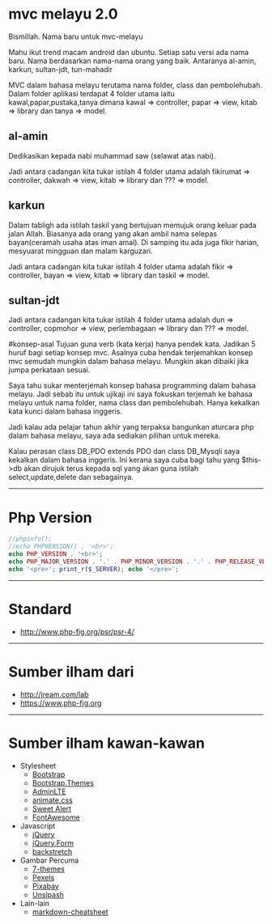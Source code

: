 # mvc melayu 2.0
Bismillah. Nama baru untuk mvc-melayu

Mahu ikut trend macam android dan ubuntu.
Setiap satu versi ada nama baru.
Nama berdasarkan nama-nama orang yang baik.
Antaranya al-amin, karkun, sultan-jdt, tun-mahadir

MVC dalam bahasa melayu terutama nama folder, class dan pembolehubah.
Dalam folder aplikasi terdapat 4 folder utama iaitu kawal,papar,pustaka,tanya 
dimana kawal => controller, papar => view, kitab => library dan tanya => model. 

## al-amin
Dedikasikan kepada nabi muhammad saw (selawat atas nabi).

Jadi antara cadangan kita tukar istilah 4 folder utama adalah
fikirumat => controller, dakwah => view, kitab => library dan  ??? => model. 

## karkun
Dalam tabligh ada istilah taskil yang bertujuan memujuk orang keluar pada jalan Allah.
Biasanya ada orang yang akan ambil nama selepas bayan(ceramah usaha atas iman amal).
Di samping itu ada juga fikir harian, mesyuarat mingguan dan malam karguzari.

Jadi antara cadangan kita tukar istilah 4 folder utama adalah
fikir => controller, bayan => view, kitab => library dan taskil => model. 

## sultan-jdt

Jadi antara cadangan kita tukar istilah 4 folder utama adalah
dun => controller, copmohor => view, perlembagaan => library dan ??? => model. 

#konsep-asal
Tujuan guna verb (kata kerja) hanya pendek kata. Jadikan 5 huruf bagi setiap konsep mvc. 
Asalnya cuba hendak terjemahkan konsep mvc semudah mungkin dalam bahasa melayu. 
Mungkin akan dibaiki jika jumpa perkataan sesuai.

Saya tahu sukar menterjemah konsep bahasa programming dalam bahasa melayu. 
Jadi sebab itu untuk ujikaji ini saya fokuskan terjemah ke bahasa melayu untuk 
nama folder, nama class dan pembolehubah. Hanya kekalkan kata kunci dalam bahasa inggeris.

Jadi kalau ada pelajar tahun akhir yang terpaksa bangunkan aturcara php dalam bahasa melayu, 
saya ada sediakan pilihan untuk mereka.

Kalau perasan class DB_PDO extends PDO dan class DB_Mysqli saya kekalkan dalam bahasa inggeris. 
Ini kerana saya cuba bagi tahu yang $this->db akan dirujuk terus kepada 
sql yang akan guna istilah select,update,delete dan sebagainya.

___
# Php Version

```php
//phpinfo();
//echo PHPVERSION() . '<br>';
echo PHP_VERSION . '<br>';
echo PHP_MAJOR_VERSION . '.' . PHP_MINOR_VERSION . '.' . PHP_RELEASE_VERSION . '<br>';
echo '<pre>'; print_r($_SERVER); echo '</pre>';
```
___
# Standard
* http://www.php-fig.org/psr/psr-4/

___
# Sumber ilham dari 
* http://jream.com/lab
* https://www.php-fig.org

___
# Sumber ilham kawan-kawan
* Stylesheet
  * [Bootstrap](http://getbootstrap.com)
  * [Bootstrap.Themes](http://bootstrap.themes.guide)
  * [AdminLTE](https://adminlte.io/themes/AdminLTE)
  * [animate.css](https://daneden.github.io/animate.css)
  * [Sweet Alert](http://t4t5.github.io/sweetalert)
  * [FontAwesome](http://fortawesome.github.io/Font-Awesome)
* Javascript
  * [jQuery](http://jquery.com)
  * [jQuery.Form](http://malsup.com/jquery/form)
  * [backstretch](http://srobbin.com/jquery-plugins/backstretch)
* Gambar Percuma
  * [7-themes](http://7-themes.com)
  * [Pexels](https://pexels.com)
  * [Pixabay](https://pixabay.com)
  * [Unslpash](https://unsplash.com)
* Lain-lain
  * [markdown-cheatsheet](https://guides.github.com/pdfs/markdown-cheatsheet-online.pdf)
